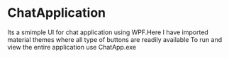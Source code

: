 # ChatApplication
Its  a smimple UI for  chat application using WPF.Here I have imported material themes where all type of buttons are readily available
To run and view the entire application use ChatApp.exe
